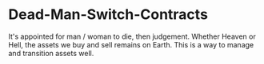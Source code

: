 # Dead-Man-Switch-Contracts
It's appointed for man / woman to die, then judgement. Whether Heaven or Hell, the assets we buy and sell remains on Earth. This is a way to manage and transition assets well. 

